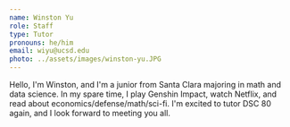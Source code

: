 ```yaml
---
name: Winston Yu
role: Staff
type: Tutor
pronouns: he/him
email: wiyu@ucsd.edu
photo: ../assets/images/winston-yu.JPG
---
```


Hello, I'm Winston, and I'm a junior from Santa Clara majoring in math and data science. In my spare time, I play Genshin Impact, watch Netflix, and read about economics/defense/math/sci-fi. I'm excited to tutor DSC 80 again, and I look forward to meeting you all.